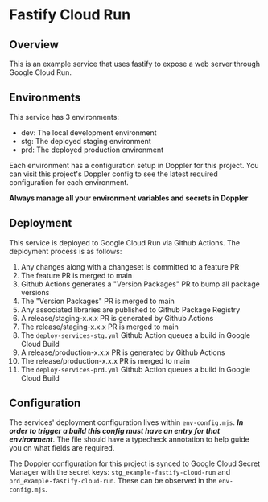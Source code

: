 # Fastify Cloud Run

## Overview

This is an example service that uses fastify to expose a web server through Google Cloud Run.

## Environments

This service has 3 environments:

- dev: The local development environment
- stg: The deployed staging environment
- prd: The deployed production environment

Each environment has a configuration setup in Doppler for this project. You can visit this project's Doppler config to see the latest required configuration for each environment.

**Always manage all your environment variables and secrets in Doppler**

## Deployment

This service is deployed to Google Cloud Run via Github Actions. The deployment process is as follows:

1. Any changes along with a changeset is committed to a feature PR
2. The feature PR is merged to main
3. Github Actions generates a "Version Packages" PR to bump all package versions
4. The "Version Packages" PR is merged to main
5. Any associated libraries are published to Github Package Registry
6. A release/staging-x.x.x PR is generated by Github Actions
7. The release/staging-x.x.x PR is merged to main
8. The `deploy-services-stg.yml` Github Action queues a build in Google Cloud Build
9. A release/production-x.x.x PR is generated by Github Actions
10. The release/production-x.x.x PR is merged to main
11. The `deploy-services-prd.yml` Github Action queues a build in Google Cloud Build

## Configuration

The services' deployment configuration lives within `env-config.mjs`. **_In order to trigger a build this config must have an entry for that environment_**. The file should have a typecheck annotation to help guide you on what fields are required.

The Doppler configuration for this project is synced to Google Cloud Secret Manager with the secret keys: `stg_example-fastify-cloud-run` and `prd_example-fastify-cloud-run`. These can be observed in the `env-config.mjs`.

